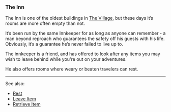 ### The Inn
The Inn is one of the oldest buildings in [The Village](../village_square/index.md), but these days it’s rooms are more often empty than not.

It’s been run by the same Innkeeper for as long as anyone can remember - a man beyond reproach who guarantees the
  safety off his guests with his life. Obviously, it’s a guarantee he’s never failed to live up to.

The innkeeper is a friend, and has offered to look after any items you may wish to leave behind while you're out on
  your adventures.

He also offers rooms where weary or beaten travelers can rest.

---

See also:
 - [Rest](rest.md)
 - [Leave Item](leave_item.md)
 - [Retrieve Item](retrieve_item.md)


